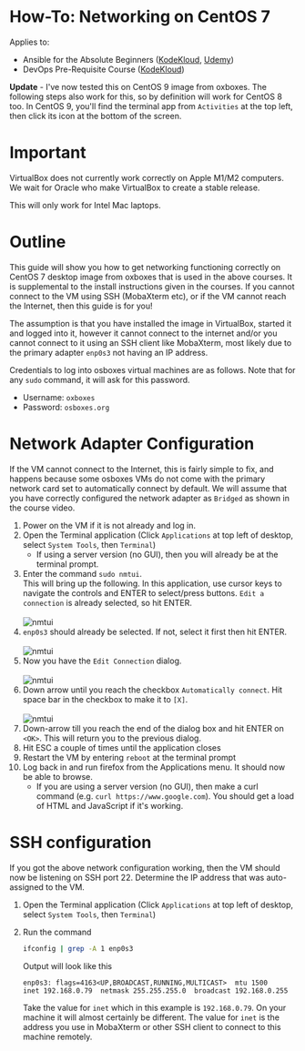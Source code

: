 # How-To: Networking on CentOS 7

Applies to:

* Ansible for the Absolute Beginners ([KodeKloud](https://kodekloud.com/courses/ansible-for-the-absolute-beginners-course/), [Udemy](https://www.udemy.com/course/learn-ansible/))
* DevOps Pre-Requisite Course ([KodeKloud](https://kodekloud.com/courses/devops-pre-requisite-course/))


**Update** - I've now tested this on CentOS 9 image from oxboxes. The following steps also work for this, so by definition will work for CentOS 8 too. In CentOS 9, you'll find the terminal app from `Activities` at the top left, then click its icon at the bottom of the screen.

# Important

VirtualBox does not currently work correctly on Apple M1/M2 computers. We wait for Oracle who make VirtualBox to create a stable release.

This will only work for Intel Mac laptops.

# Outline

This guide will show you how to get networking functioning correctly on CentOS 7 desktop image from oxboxes that is used in the above courses. It is supplemental to the install instructions given in the courses. If you cannot connect to the VM using SSH (MobaXterm etc), or if the VM cannot reach the Internet, then this guide is for you!

The assumption is that you have installed the image in VirtualBox, started it and logged into it, however it cannot connect to the internet and/or you cannot connect to it using an SSH client like MobaXterm, most likely due to the primary adapter `enp0s3` not having an IP address.

Credentials to log into osboxes virtual machines are as follows. Note that for any `sudo` command, it will ask for this password.

* Username: `oxboxes`
* Password: `osboxes.org`

# Network Adapter Configuration

If the VM cannot connect to the Internet, this is fairly simple to fix, and happens because some osboxes VMs do not come with the primary network card set to automatically connect by default. We will assume that you have correctly configured the network adapter as `Bridged` as shown in the course video.

1. Power on the VM if it is not already and log in.
1. Open the Terminal application (Click `Applications` at top left of desktop, select `System Tools`, then `Terminal`)
    * If using a server version (no GUI), then you will already be at the terminal prompt.
1. Enter the command `sudo nmtui`.</br>This will bring up the following. In this application, use cursor keys to navigate the controls and ENTER to select/press buttons. `Edit a connection` is already selected, so hit ENTER.</br></br>![nmtui](../../../img/ceontos7-nmtui-1.png)
1. `enp0s3` should already be selected. If not, select it first then hit ENTER.</br></br>![nmtui](../../../img/ceontos7-nmtui-2.png)
1. Now you have the `Edit Connection` dialog.<br/></br>![nmtui](../../../img/ceontos7-nmtui-3.png)</br>
1. Down arrow until you reach the checkbox `Automatically connect`. Hit space bar in the checkbox to make it to `[X]`.</br></br>![nmtui](../../../img/ceontos7-nmtui-5.png)</br>
1. Down-arrow till you reach the end of the dialog box and hit ENTER on `<OK>`. This will return you to the previous dialog.
1. Hit ESC a couple of times until the application closes
1. Restart the VM by entering `reboot` at the terminal prompt
1. Log back in and run firefox from the Applications menu. It should now be able to browse.
    * If you are using a server version (no GUI), then make a curl command (e.g. `curl https://www.google.com`). You should get a load of HTML and JavaScript if it's working.


# SSH configuration

If you got the above network configuration working, then the VM should now be listening on SSH port 22. Determine the IP address that was auto-assigned to the VM.

1. Open the Terminal application (Click `Applications` at top left of desktop, select `System Tools`, then `Terminal`)
1. Run the command 

    ```bash
    ifconfig | grep -A 1 enp0s3
    ```

    Output will look like this

    ```
    enp0s3: flags=4163<UP,BROADCAST,RUNNING,MULTICAST>  mtu 1500
    inet 192.168.0.79  netmask 255.255.255.0  broadcast 192.168.0.255
    ```

    Take the value for `inet` which in this example is `192.168.0.79`. On your machine it will almost certainly be different. The value for `inet` is the address you use in MobaXterm or other SSH client to connect to this machine remotely.
